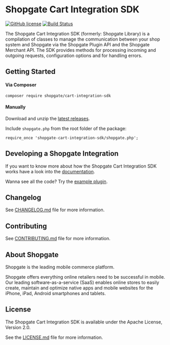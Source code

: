 # Shopgate Cart Integration SDK

[![GitHub license](http://dmlc.github.io/img/apache2.svg)](LICENSE.md)
[![Build Status](https://travis-ci.org/shopgate/cart-integration-sdk.svg?branch=master)](https://travis-ci.org/shopgate/cart-integration-sdk)

The Shopgate Cart Integration SDK (formerly: Shopgate Library) is a compilation of classes to manage the communication between your shop system and Shopgate via the Shopgate Plugin API and the Shopgate Merchant API. The SDK provides methods for processing incoming and outgoing requests, configuration options and for handling errors. 

## Getting Started
#### Via Composer
```composer require shopgate/cart-integration-sdk```

#### Manually
Download and unzip the [latest releases](https://github.com/shopgate/cart-integration-sdk/releases/latest).

Include ```shopgate.php``` from the root folder of the package:

```require_once 'shopgate-cart-integration-sdk/shopgate.php';```

## Developing a Shopgate Integration
If you want to know more about how the Shopgate Cart Integration SDK works have a look into the [documentation](http://developer.shopgate.com/library).

Wanna see all the code? Try the [example plugin](http://developer.shopgate.com/example_plugin).

## Changelog

See [CHANGELOG.md](CHANGELOG.md) file for more information.

## Contributing

See [CONTRIBUTING.md](CONTRIBUTING.md) file for more information.

## About Shopgate

Shopgate is the leading mobile commerce platform.

Shopgate offers everything online retailers need to be successful in mobile. Our leading software-as-a-service (SaaS) enables online stores to easily create, maintain and optimize native apps and mobile websites for the iPhone, iPad, Android smartphones and tablets.

## License

The Shopgate Cart Integration SDK is available under the Apache License, Version 2.0.

See the [LICENSE.md](LICENSE.md) file for more information.
